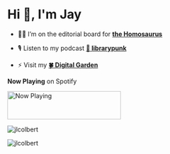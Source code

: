<h1>Hi 👋, I'm Jay</h1>

- 🏳️‍🌈 I’m on the editorial board for **[the Homosaurus](http://homosaurus.org/)**

- 🎙 Listen to my podcast **[🐇 librarypunk](https://www.librarypunk.gay/)**

- ⚡ Visit my **[🍀 Digital Garden](https://wilde-at-heart.garden)**

**Now Playing** on Spotify

<a href="https://now-playing-jlcolbert.vercel.app/now-playing?open">
  <img src="https://now-playing-jlcolbert.vercel.app/now-playing" width="256" height="64" alt="Now Playing"/>
</a>

<p><img align="center" src="https://github-readme-stats.vercel.app/api?username=jlcolbert&show_icons=true&locale=en" alt="jlcolbert" /></p>
<p><img align="center" src="https://github-readme-streak-stats.herokuapp.com/?user=jlcolbert&" alt="jlcolbert" /></p>

